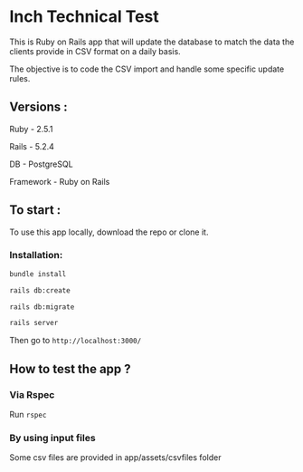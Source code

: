 # Inch Technical Test

This is Ruby on Rails app that will update the database to match the data the clients provide in CSV format on a daily basis.

The objective is to code the CSV import and handle some specific update rules.

## Versions :

Ruby - 2.5.1

Rails - 5.2.4

DB - PostgreSQL

Framework - Ruby on Rails

## To start :
To use this app locally, download the repo or clone it.

### Installation:
```bash
bundle install
```
```bash
rails db:create
```
```bash
rails db:migrate
```
```bash
rails server
```
Then go to ```http://localhost:3000/```

## How to test the app ?

### Via Rspec
Run ```rspec``` 

### By using input files
Some csv files are provided in app/assets/csvfiles folder